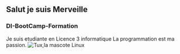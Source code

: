 ## Salut je suis Merveille 

### DI-BootCamp-Formation

Je suis etudiante en Licence 3 informatique
La programmation est ma passion.
![Tux,la mascote Linux](/assets/images/tux.png)
